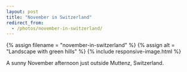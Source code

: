 ```yaml
---
layout: post
title: "November in Switzerland"
redirect_from:
  - /photos/november-in-switzerland/
---
```


{% assign filename = "november-in-switzerland" %}
{% assign alt = "Landscape with green hills" %}
{% include responsive-image.html %}

A sunny November afternoon just outside Muttenz, Switzerland.
